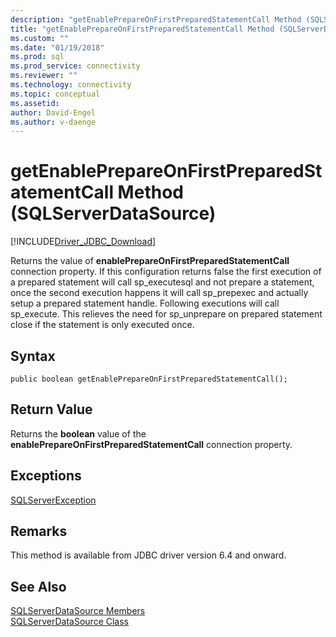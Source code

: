 ```yaml
---
description: "getEnablePrepareOnFirstPreparedStatementCall Method (SQLServerDataSource)"
title: "getEnablePrepareOnFirstPreparedStatementCall Method (SQLServerDataSource) | Microsoft Docs"
ms.custom: ""
ms.date: "01/19/2018"
ms.prod: sql
ms.prod_service: connectivity
ms.reviewer: ""
ms.technology: connectivity
ms.topic: conceptual
ms.assetid:
author: David-Engel
ms.author: v-daenge
---
```

# getEnablePrepareOnFirstPreparedStatementCall Method (SQLServerDataSource)
[!INCLUDE[Driver_JDBC_Download](../../../includes/driver_jdbc_download.md)]

  Returns the value of **enablePrepareOnFirstPreparedStatementCall** connection property. If this configuration returns false the first execution of a prepared statement will call sp_executesql and not prepare a statement, once the second execution happens it will call sp_prepexec and actually setup a prepared statement handle. Following executions will call sp_execute. This relieves the need for sp_unprepare on prepared statement close if the statement is only executed once. 
  
## Syntax  
  
```
public boolean getEnablePrepareOnFirstPreparedStatementCall();  
```  
  
## Return Value  
 Returns the **boolean** value of the **enablePrepareOnFirstPreparedStatementCall** connection property.  
  
## Exceptions  
 [SQLServerException](../../../connect/jdbc/reference/sqlserverexception-class.md)  
 
## Remarks  
 This method is available from JDBC driver version 6.4 and onward.
 
## See Also  
 [SQLServerDataSource Members](../../../connect/jdbc/reference/sqlserverdatasource-members.md)   
 [SQLServerDataSource Class](../../../connect/jdbc/reference/sqlserverdatasource-class.md)  
  
  
